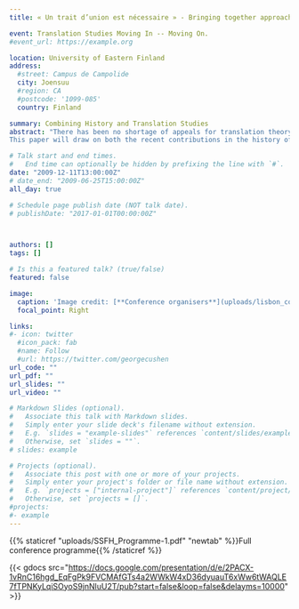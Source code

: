 ```yaml
---
title: « Un trait d’union est nécessaire » - Bringing together approaches from history and translation studies around military interpreters during the First World War.

event: Translation Studies Moving In -- Moving On.
#event_url: https://example.org

location: University of Eastern Finland
address:
  #street: Campus de Campolide
  city: Joensuu
  #region: CA
  #postcode: '1099-085'
  country: Finland

summary: Combining History and Translation Studies
abstract: "There has been no shortage of appeals for translation theory to take seriously the history of translation. Anthony Pym remarked that “[m]ost of what are commonly accepted as texts on the history of translation in fact belong to either archaeology or criticism  rather,  and  not  strictly  to  historiography”  and although there have been a number of forays into the theoretical field , much remains to be done. On the other side, history, especially of the early modern and modern periods has taken a growing interest in issues of global interconnection, communication and exchange. One particularly interesting approach that has been forward in this direction is that of Bénédicte Zimmermann and Michael Werner . They speak of “[i]ntercrossings intrinsic to the object. Intercrossings in this case have an empirical grounding and constitute the object of research. A particular crossing, together with the analysis of its component elements and the manner in which it operates, as well as its results and consequences, stands in the center of the study.” 
This paper will draw on both the recent contributions in the history of translation and those of “histoire croisée” to explore the topic of military interpreters during the First World War. Concentrating on the body of French soldiers detached to serve as interpreters for the British and later American armies, we will show how they are a valuable source on Allied communication in warfare and thus contribute to a particularly vibrant area of research around translation, interpretation and conflict . Including military records on interpreters’ performances , memoirs written by interpreters , but also the British officers  they dealt with on a daily basis, as well as evidence of their interaction with the civilian population gained from postal control records  will enable us to present enough raw historical material to test the different conceptual frameworks."

# Talk start and end times.
#   End time can optionally be hidden by prefixing the line with `#`.
date: "2009-12-11T13:00:00Z"
# date_end: "2009-06-25T15:00:00Z"
all_day: true

# Schedule page publish date (NOT talk date).
# publishDate: "2017-01-01T00:00:00Z"



authors: []
tags: []

# Is this a featured talk? (true/false)
featured: false

image:
  caption: 'Image credit: [**Conference organisers**](uploads/lisbon_cover)'
  focal_point: Right

links:
#- icon: twitter
  #icon_pack: fab
  #name: Follow
  #url: https://twitter.com/georgecushen
url_code: ""
url_pdf: ""
url_slides: ""
url_video: ""

# Markdown Slides (optional).
#   Associate this talk with Markdown slides.
#   Simply enter your slide deck's filename without extension.
#   E.g. `slides = "example-slides"` references `content/slides/example-slides.md`.
#   Otherwise, set `slides = ""`.
# slides: example

# Projects (optional).
#   Associate this post with one or more of your projects.
#   Simply enter your project's folder or file name without extension.
#   E.g. `projects = ["internal-project"]` references `content/project/deep-learning/index.md`.
#   Otherwise, set `projects = []`.
#projects:
#- example
---
```

{{% staticref "uploads/SSFH_Programme-1.pdf" "newtab" %}}Full conference programme{{% /staticref %}} 

{{< gdocs src="https://docs.google.com/presentation/d/e/2PACX-1vRnC16hgd_EqFgPk9FVCMAfGTs4a2WWkW4xD36dyuauT6xWw6tWAQLE7fTPNKyLqiSOyoS9jnNluU2T/pub?start=false&loop=false&delayms=10000" >}}

